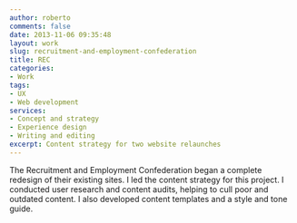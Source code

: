 ```yaml
---
author: roberto
comments: false
date: 2013-11-06 09:35:48
layout: work
slug: recruitment-and-employment-confederation
title: REC
categories:
- Work
tags:
- UX
- Web development
services:
- Concept and strategy
- Experience design
- Writing and editing
excerpt: Content strategy for two website relaunches
---
```


The Recruitment and Employment Confederation began a complete redesign of their existing sites. I led the content strategy for this project. I conducted user research and content audits, helping to cull poor and outdated content. I also developed content templates and a style and tone guide.  


